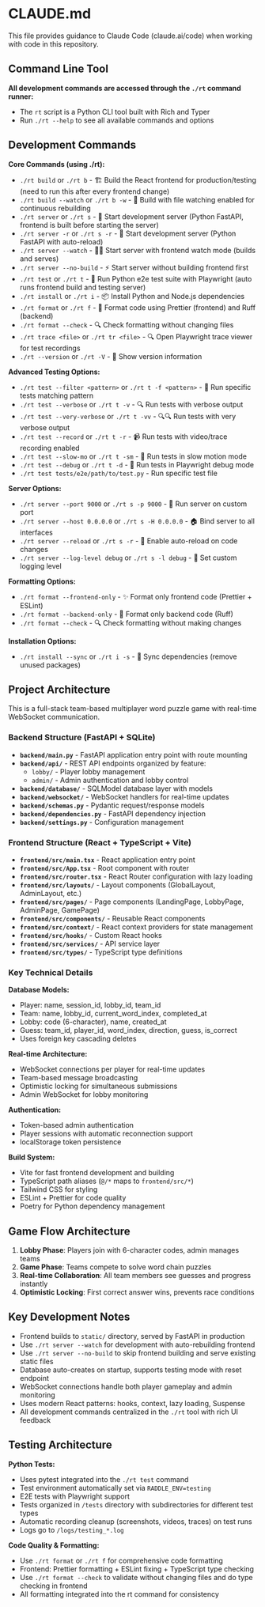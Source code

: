 # CLAUDE.md

This file provides guidance to Claude Code (claude.ai/code) when working with code in this repository.

## Command Line Tool

**All development commands are accessed through the `./rt` command runner:**
- The `rt` script is a Python CLI tool built with Rich and Typer
- Run `./rt --help` to see all available commands and options

## Development Commands

**Core Commands (using ./rt):**
- `./rt build` or `./rt b` - 🏗️ Build the React frontend for production/testing (need to run this after every frontend change)
- `./rt build --watch` or `./rt b -w` - 👀 Build with file watching enabled for continuous rebuilding
- `./rt server` or `./rt s` - 🚀 Start development server (Python FastAPI, frontend is built before starting the server)
- `./rt server -r` or `./rt s -r` - 🚀 Start development server (Python FastAPI with auto-reload)
- `./rt server --watch` - 🚀👀 Start server with frontend watch mode (builds and serves)
- `./rt server --no-build` - ⚡ Start server without building frontend first
- `./rt test` or `./rt t` - 🧪 Run Python e2e test suite with Playwright (auto runs frontend build and testing server)
- `./rt install` or `./rt i` - 📦 Install Python and Node.js dependencies
- `./rt format` or `./rt f` - 🎨 Format code using Prettier (frontend) and Ruff (backend)
- `./rt format --check` - 🔍 Check formatting without changing files
- `./rt trace <file>` or `./rt tr <file>` - 🔍 Open Playwright trace viewer for test recordings
- `./rt --version` or `./rt -V` - 📖 Show version information

**Advanced Testing Options:**
- `./rt test --filter <pattern>` or `./rt t -f <pattern>` - 🎯 Run specific tests matching pattern
- `./rt test --verbose` or `./rt t -v` - 🔍 Run tests with verbose output
- `./rt test --very-verbose` or `./rt t -vv` - 🔍🔍 Run tests with very verbose output
- `./rt test --record` or `./rt t -r` - 📹 Run tests with video/trace recording enabled
- `./rt test --slow-mo` or `./rt t -sm` - 🐌 Run tests in slow motion mode
- `./rt test --debug` or `./rt t -d` - 🐛 Run tests in Playwright debug mode
- `./rt test tests/e2e/path/to/test.py` - Run specific test file

**Server Options:**
- `./rt server --port 9000` or `./rt s -p 9000` - 🔌 Run server on custom port
- `./rt server --host 0.0.0.0` or `./rt s -H 0.0.0.0` - 🏠 Bind server to all interfaces
- `./rt server --reload` or `./rt s -r` - 🔄 Enable auto-reload on code changes
- `./rt server --log-level debug` or `./rt s -l debug` - 📝 Set custom logging level

**Formatting Options:**
- `./rt format --frontend-only` - ✨ Format only frontend code (Prettier + ESLint)
- `./rt format --backend-only` - 🐍 Format only backend code (Ruff)
- `./rt format --check` - 🔍 Check formatting without making changes

**Installation Options:**
- `./rt install --sync` or `./rt i -s` - 🔄 Sync dependencies (remove unused packages)

## Project Architecture

This is a full-stack team-based multiplayer word puzzle game with real-time WebSocket communication.

### Backend Structure (FastAPI + SQLite)
- **`backend/main.py`** - FastAPI application entry point with route mounting
- **`backend/api/`** - REST API endpoints organized by feature:
  - `lobby/` - Player lobby management
  - `admin/` - Admin authentication and lobby control
- **`backend/database/`** - SQLModel database layer with models
- **`backend/websocket/`** - WebSocket handlers for real-time updates
- **`backend/schemas.py`** - Pydantic request/response models
- **`backend/dependencies.py`** - FastAPI dependency injection
- **`backend/settings.py`** - Configuration management

### Frontend Structure (React + TypeScript + Vite)
- **`frontend/src/main.tsx`** - React application entry point
- **`frontend/src/App.tsx`** - Root component with router
- **`frontend/src/router.tsx`** - React Router configuration with lazy loading
- **`frontend/src/layouts/`** - Layout components (GlobalLayout, AdminLayout, etc.)
- **`frontend/src/pages/`** - Page components (LandingPage, LobbyPage, AdminPage, GamePage)
- **`frontend/src/components/`** - Reusable React components
- **`frontend/src/context/`** - React context providers for state management
- **`frontend/src/hooks/`** - Custom React hooks
- **`frontend/src/services/`** - API service layer
- **`frontend/src/types/`** - TypeScript type definitions

### Key Technical Details

**Database Models:**
- Player: name, session_id, lobby_id, team_id
- Team: name, lobby_id, current_word_index, completed_at
- Lobby: code (6-character), name, created_at
- Guess: team_id, player_id, word_index, direction, guess, is_correct
- Uses foreign key cascading deletes

**Real-time Architecture:**
- WebSocket connections per player for real-time updates
- Team-based message broadcasting
- Optimistic locking for simultaneous submissions
- Admin WebSocket for lobby monitoring

**Authentication:**
- Token-based admin authentication
- Player sessions with automatic reconnection support
- localStorage token persistence

**Build System:**
- Vite for fast frontend development and building
- TypeScript path aliases (`@/*` maps to `frontend/src/*`)
- Tailwind CSS for styling
- ESLint + Prettier for code quality
- Poetry for Python dependency management

## Game Flow Architecture

1. **Lobby Phase**: Players join with 6-character codes, admin manages teams
2. **Game Phase**: Teams compete to solve word chain puzzles
3. **Real-time Collaboration**: All team members see guesses and progress instantly
4. **Optimistic Locking**: First correct answer wins, prevents race conditions

## Key Development Notes

- Frontend builds to `static/` directory, served by FastAPI in production
- Use `./rt server --watch` for development with auto-rebuilding frontend
- Use `./rt server --no-build` to skip frontend building and serve existing static files
- Database auto-creates on startup, supports testing mode with reset endpoint
- WebSocket connections handle both player gameplay and admin monitoring
- Uses modern React patterns: hooks, context, lazy loading, Suspense
- All development commands centralized in the `./rt` tool with rich UI feedback

## Testing Architecture

**Python Tests:**
- Uses pytest integrated into the `./rt test` command
- Test environment automatically set via `RADDLE_ENV=testing`
- E2E tests with Playwright support
- Tests organized in `/tests` directory with subdirectories for different test types
- Automatic recording cleanup (screenshots, videos, traces) on test runs
- Logs go to `/logs/testing_*.log`

**Code Quality & Formatting:**
- Use `./rt format` or `./rt f` for comprehensive code formatting
- Frontend: Prettier formatting + ESLint fixing + TypeScript type checking
- Use `./rt format --check` to validate without changing files and do type checking in frontend
- All formatting integrated into the rt command for consistency
